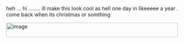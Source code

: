 heh ... hi ........ ill make this look cool as hell one day in likeeeee a year . come back when its christmas or somthing


<img width="467" height="40" alt="image" src="https://github.com/user-attachments/assets/8d4c4fb1-06da-4bf3-b608-ca2bd00d947b" />

